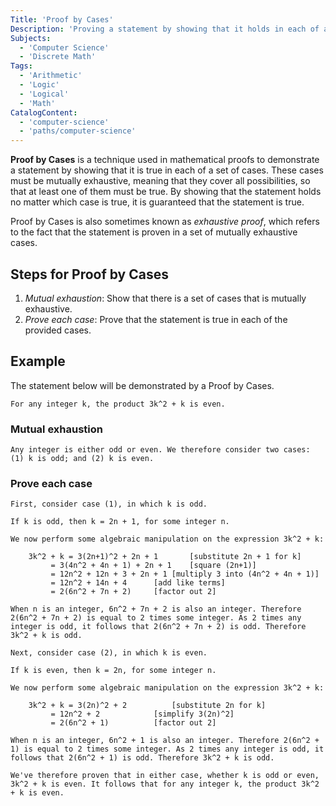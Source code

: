 ```yaml
---
Title: 'Proof by Cases'
Description: 'Proving a statement by showing that it holds in each of a set of mutually exhaustive cases.'
Subjects:
  - 'Computer Science'
  - 'Discrete Math'
Tags:
  - 'Arithmetic'
  - 'Logic'
  - 'Logical'
  - 'Math'
CatalogContent:
  - 'computer-science'
  - 'paths/computer-science'
---
```


**Proof by Cases** is a technique used in mathematical proofs to demonstrate a statement by showing that it is true in each of a set of cases. These cases must be mutually exhaustive, meaning that they cover all possibilities, so that at least one of them must be true. By showing that the statement holds no matter which case is true, it is guaranteed that the statement is true.

Proof by Cases is also sometimes known as _exhaustive proof_, which refers to the fact that the statement is proven in a set of mutually exhaustive cases.

## Steps for Proof by Cases

1. _Mutual exhaustion_: Show that there is a set of cases that is mutually exhaustive.
2. _Prove each case_: Prove that the statement is true in each of the provided cases.

## Example

The statement below will be demonstrated by a Proof by Cases.

```pseudo
For any integer k, the product 3k^2 + k is even.
```

### Mutual exhaustion

```pseudo
Any integer is either odd or even. We therefore consider two cases: (1) k is odd; and (2) k is even.
```

### Prove each case

```pseudo
First, consider case (1), in which k is odd.

If k is odd, then k = 2n + 1, for some integer n.

We now perform some algebraic manipulation on the expression 3k^2 + k:

	3k^2 + k = 3(2n+1)^2 + 2n + 1		[substitute 2n + 1 for k]
		 = 3(4n^2 + 4n + 1) + 2n + 1	[square (2n+1)]
		 = 12n^2 + 12n + 3 + 2n + 1	[multiply 3 into (4n^2 + 4n + 1)]
		 = 12n^2 + 14n + 4		[add like terms]
		 = 2(6n^2 + 7n + 2)		[factor out 2]

When n is an integer, 6n^2 + 7n + 2 is also an integer. Therefore 2(6n^2 + 7n + 2) is equal to 2 times some integer. As 2 times any integer is odd, it follows that 2(6n^2 + 7n + 2) is odd. Therefore 3k^2 + k is odd.

Next, consider case (2), in which k is even.

If k is even, then k = 2n, for some integer n.

We now perform some algebraic manipulation on the expression 3k^2 + k:

	3k^2 + k = 3(2n)^2 + 2			[substitute 2n for k]
		 = 12n^2 + 2			[simplify 3(2n)^2]
		 = 2(6n^2 + 1)			[factor out 2]

When n is an integer, 6n^2 + 1 is also an integer. Therefore 2(6n^2 + 1) is equal to 2 times some integer. As 2 times any integer is odd, it follows that 2(6n^2 + 1) is odd. Therefore 3k^2 + k is odd.

We've therefore proven that in either case, whether k is odd or even, 3k^2 + k is even. It follows that for any integer k, the product 3k^2 + k is even.
```